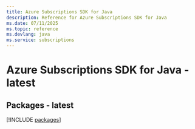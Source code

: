 ```yaml
---
title: Azure Subscriptions SDK for Java
description: Reference for Azure Subscriptions SDK for Java
ms.date: 07/11/2025
ms.topic: reference
ms.devlang: java
ms.service: subscriptions
---
```

# Azure Subscriptions SDK for Java - latest
## Packages - latest
[!INCLUDE [packages](subscriptions-index.md)]